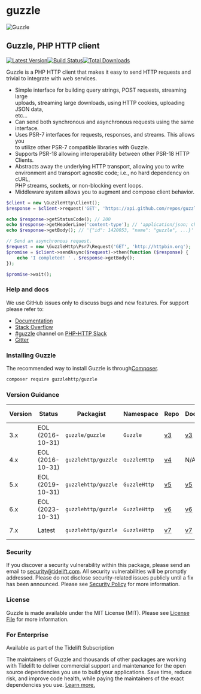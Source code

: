 # guzzle

![Guzzle](.github/logo.png)

## Guzzle, PHP HTTP client

[![Latest Version](https://img.shields.io/github/release/guzzle/guzzle.svg?style=flat-square)](https://github.com/guzzle/guzzle/releases)[![Build Status](https://img.shields.io/github/actions/workflow/status/guzzle/guzzle/ci.yml?label=ci%20build\&style=flat-square)](https://github.com/guzzle/guzzle/actions?query=workflow%3ACI)[![Total Downloads](https://img.shields.io/packagist/dt/guzzlehttp/guzzle.svg?style=flat-square)](https://packagist.org/packages/guzzlehttp/guzzle)

Guzzle is a PHP HTTP client that makes it easy to send HTTP requests and\
trivial to integrate with web services.

* Simple interface for building query strings, POST requests, streaming large\
  uploads, streaming large downloads, using HTTP cookies, uploading JSON data,\
  etc...
* Can send both synchronous and asynchronous requests using the same interface.
* Uses PSR-7 interfaces for requests, responses, and streams. This allows you\
  to utilize other PSR-7 compatible libraries with Guzzle.
* Supports PSR-18 allowing interoperability between other PSR-18 HTTP Clients.
* Abstracts away the underlying HTTP transport, allowing you to write\
  environment and transport agnostic code; i.e., no hard dependency on cURL,\
  PHP streams, sockets, or non-blocking event loops.
* Middleware system allows you to augment and compose client behavior.

```php
$client = new \GuzzleHttp\Client();
$response = $client->request('GET', 'https://api.github.com/repos/guzzle/guzzle');

echo $response->getStatusCode(); // 200
echo $response->getHeaderLine('content-type'); // 'application/json; charset=utf8'
echo $response->getBody(); // '{"id": 1420053, "name": "guzzle", ...}'

// Send an asynchronous request.
$request = new \GuzzleHttp\Psr7\Request('GET', 'http://httpbin.org');
$promise = $client->sendAsync($request)->then(function ($response) {
    echo 'I completed! ' . $response->getBody();
});

$promise->wait();
```

### Help and docs

We use GitHub issues only to discuss bugs and new features. For support please refer to:

* [Documentation](https://docs.guzzlephp.org)
* [Stack Overflow](https://stackoverflow.com/questions/tagged/guzzle)
* [#guzzle](https://app.slack.com/client/T0D2S9JCT/CE6UAAKL4) channel on [PHP-HTTP Slack](https://slack.httplug.io/)
* [Gitter](https://gitter.im/guzzle/guzzle)

### Installing Guzzle

The recommended way to install Guzzle is through[Composer](https://getcomposer.org/).

```bash
composer require guzzlehttp/guzzle
```

### Version Guidance

| Version | Status           | Packagist           | Namespace    | Repo                                            | Docs                                        | PSR-7 | PHP Version  |
| ------- | ---------------- | ------------------- | ------------ | ----------------------------------------------- | ------------------------------------------- | ----- | ------------ |
| 3.x     | EOL (2016-10-31) | `guzzle/guzzle`     | `Guzzle`     | [v3](https://github.com/guzzle/guzzle3)         | [v3](https://guzzle3.readthedocs.io/)       | No    | >=5.3.3,<7.0 |
| 4.x     | EOL (2016-10-31) | `guzzlehttp/guzzle` | `GuzzleHttp` | [v4](https://github.com/guzzle/guzzle/tree/4.x) | N/A                                         | No    | >=5.4,<7.0   |
| 5.x     | EOL (2019-10-31) | `guzzlehttp/guzzle` | `GuzzleHttp` | [v5](https://github.com/guzzle/guzzle/tree/5.3) | [v5](https://docs.guzzlephp.org/en/5.3/)    | No    | >=5.4,<7.4   |
| 6.x     | EOL (2023-10-31) | `guzzlehttp/guzzle` | `GuzzleHttp` | [v6](https://github.com/guzzle/guzzle/tree/6.5) | [v6](https://docs.guzzlephp.org/en/6.5/)    | Yes   | >=5.5,<8.0   |
| 7.x     | Latest           | `guzzlehttp/guzzle` | `GuzzleHttp` | [v7](https://github.com/guzzle/guzzle)          | [v7](https://docs.guzzlephp.org/en/latest/) | Yes   | >=7.2.5,<8.5 |

### Security

If you discover a security vulnerability within this package, please send an email to security@tidelift.com. All security vulnerabilities will be promptly addressed. Please do not disclose security-related issues publicly until a fix has been announced. Please see [Security Policy](https://github.com/guzzle/guzzle/security/policy) for more information.

### License

Guzzle is made available under the MIT License (MIT). Please see [License File](LICENSE/) for more information.

### For Enterprise

Available as part of the Tidelift Subscription

The maintainers of Guzzle and thousands of other packages are working with Tidelift to deliver commercial support and maintenance for the open source dependencies you use to build your applications. Save time, reduce risk, and improve code health, while paying the maintainers of the exact dependencies you use. [Learn more.](https://tidelift.com/subscription/pkg/packagist-guzzlehttp-guzzle?utm_source=packagist-guzzlehttp-guzzle\&utm_medium=referral\&utm_campaign=enterprise\&utm_term=repo)
